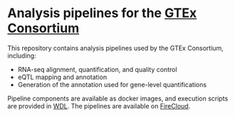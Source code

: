 # Analysis pipelines for the [GTEx Consortium](www.gtexportal.org)

This repository contains analysis pipelines used by the GTEx Consortium, including:

* RNA-seq alignment, quantification, and quality control
* eQTL mapping and annotation
* Generation of the annotation used for gene-level quantifications

Pipeline components are available as docker images, and execution scripts are provided in [WDL](https://github.com/broadinstitute/wdl). The pipelines are available on [FireCloud](http://firecloud.org).
